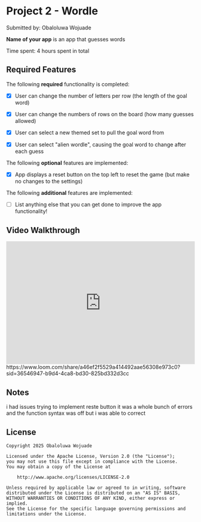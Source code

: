 # Project 2 - Wordle

Submitted by: Obaloluwa Wojuade

**Name of your app** is an app that guesses words

Time spent: 4 hours spent in total

## Required Features

The following **required** functionality is completed:

- [x] User can change the number of letters per row (the length of the goal word)
- [x] User can change the numbers of rows on the board (how many guesses allowed)
- [x] User can select a new themed set to pull the goal word from
- [x] User can select "alien wordle", causing the goal word to change after each guess


The following **optional** features are implemented:

- [x] App displays a reset button on the top left to reset the game (but make no changes to the settings)

The following **additional** features are implemented:

- [ ] List anything else that you can get done to improve the app functionality!

## Video Walkthrough


  <div style="position: relative; padding-bottom: 64.98194945848375%; height: 0;"><iframe src="https://www.loom.com/embed/a46ef2f5529a414492aae56308e973c0?sid=556ccc35-0668-4ce8-a46c-ba3f9476b257" frameborder="0" webkitallowfullscreen mozallowfullscreen allowfullscreen style="position: absolute; top: 0; left: 0; width: 100%; height: 100%;"></iframe></div>
https://www.loom.com/share/a46ef2f5529a414492aae56308e973c0?sid=36546947-b9d4-4ca8-bd30-825bd332d3cc

## Notes

i had issues trying to implement reste button it was a whole bunch of errors and the function syntax was off but i was able to correct

## License

    Copyright 2025 Obaloluwa Wojuade

    Licensed under the Apache License, Version 2.0 (the "License");
    you may not use this file except in compliance with the License.
    You may obtain a copy of the License at

        http://www.apache.org/licenses/LICENSE-2.0

    Unless required by applicable law or agreed to in writing, software
    distributed under the License is distributed on an "AS IS" BASIS,
    WITHOUT WARRANTIES OR CONDITIONS OF ANY KIND, either express or implied.
    See the License for the specific language governing permissions and
    limitations under the License.

